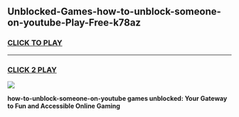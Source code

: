 
## Unblocked-Games-how-to-unblock-someone-on-youtube-Play-Free-k78az
<h3>
<a href="https://premium76.site?title=how-to-unblock-someone-on-youtube&ref=21A">CLICK TO PLAY</a></h3>
<hr>

<h3>
<a href="https://premium76.site?title=how-to-unblock-someone-on-youtube&ref=21A">CLICK 2 PLAY</a>
  
</h3>

<a href="https://premium76.site?title=how-to-unblock-someone-on-youtube&ref=21A"><img src="https://clearcache.store/games.png"></a>


**how-to-unblock-someone-on-youtube games unblocked: Your Gateway to Fun and Accessible Online Gaming**
